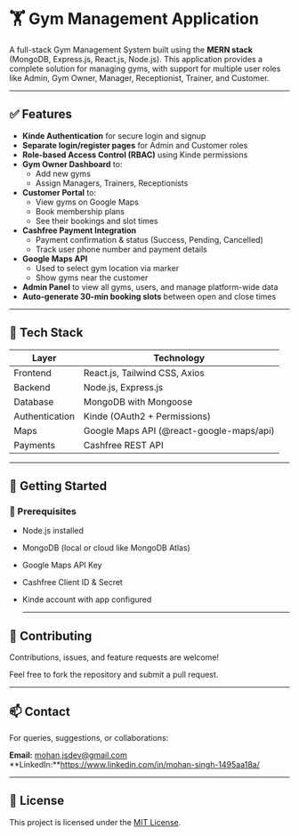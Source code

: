 # 🏋️ Gym Management Application

A full-stack Gym Management System built using the **MERN stack** (MongoDB, Express.js, React.js, Node.js). This application provides a complete solution for managing gyms, with support for multiple user roles like Admin, Gym Owner, Manager, Receptionist, Trainer, and Customer.

---

## ✅ Features

- **Kinde Authentication** for secure login and signup
- **Separate login/register pages** for Admin and Customer roles
- **Role-based Access Control (RBAC)** using Kinde permissions
- **Gym Owner Dashboard** to:
  - Add new gyms
  - Assign Managers, Trainers, Receptionists
- **Customer Portal** to:
  - View gyms on Google Maps
  - Book membership plans
  - See their bookings and slot times
- **Cashfree Payment Integration**
  - Payment confirmation & status (Success, Pending, Cancelled)
  - Track user phone number and payment details
- **Google Maps API**
  - Used to select gym location via marker
  - Show gyms near the customer
- **Admin Panel** to view all gyms, users, and manage platform-wide data
- **Auto-generate 30-min booking slots** between open and close times

---

## 🧱 Tech Stack

| Layer       | Technology                           |
|-------------|---------------------------------------|
| Frontend    | React.js, Tailwind CSS, Axios         |
| Backend     | Node.js, Express.js                   |
| Database    | MongoDB with Mongoose                 |
| Authentication | Kinde (OAuth2 + Permissions)      |
| Maps        | Google Maps API (@react-google-maps/api) |
| Payments    | Cashfree REST API                     |

---

## 🚀 Getting Started

### 🔧 Prerequisites

- Node.js installed
- MongoDB (local or cloud like MongoDB Atlas)
- Google Maps API Key
- Cashfree Client ID & Secret
- Kinde account with app configured

  ---


## 🤝 Contributing

Contributions, issues, and feature requests are welcome!

Feel free to fork the repository and submit a pull request.

---

## 📫 Contact

For queries, suggestions, or collaborations:

**Email:** mohan.jsdev@gmail.com  
**LinkedIn:**https://www.linkedin.com/in/mohan-singh-1495aa18a/

---

## 📄 License

This project is licensed under the [MIT License](LICENSE).

